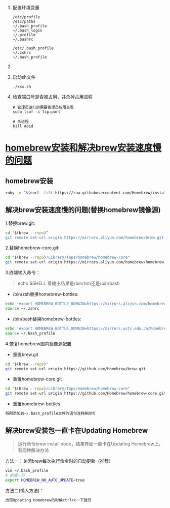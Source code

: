 1. 配置环境变量

   ```shell
   /etc/profile 
   /etc/paths 
   ~/.bash_profile 
   ~/.bash_login 
   ~/.profile 
   ~/.bashrc
   
   /etc/.bash_profile
   ~/.zshrc
   ~/.bash_profile
   ```

   

2. 

3. 启动sh文件

   ```shell
   ./xxx.sh
   ```

4. 检查端口号是否被占用，并杀掉占用进程

   ```shell
   # 管理员运行的需要管理员权限查看
   sudo lsof -i tcp:port
   
   # 杀进程
   kill #pid
   ```

   





# [homebrew安装和解决brew安装速度慢的问题](https://www.cnblogs.com/trotl/p/11862796.html)

## homebrew安装

```bash
ruby -e “$(curl -fsSL https://raw.githubusercontent.com/Homebrew/install/master/install)”
```

## 解决brew安装速度慢的问题(替换homebrew镜像源)

1.替换brew.git:

```bash
cd "$(brew --repo)”
git remote set-url origin https://mirrors.aliyun.com/homebrew/brew.git
```

2.替换homebrew-core.git:

```bash
cd "$(brew --repo)/Library/Taps/homebrew/homebrew-core"
git remote set-url origin https://mirrors.aliyun.com/homebrew/homebrew-core.git
```

3.终端输入命令：

> echo $SHELL 看输出结果是/bin/zsh还是/bin/bash

- /bin/zsh替换homebrew-bottles:

```bash
echo 'export HOMEBREW_BOTTLE_DOMAIN=https://mirrors.aliyun.com/homebrew/homebrew-bottles' >> ~/.zshrc
source ~/.zshrc
```

- /bin/bash替换homebrew-bottles:

```bash
echo 'export HOMEBREW_BOTTLE_DOMAIN=https://mirrors.ustc.edu.cn/homebrew-bottles' >> ~/.bash_profile
source ~/.bash_profile
```

4.恢复homebrew国内镜像源配置

- 重置brew.git

```bash
cd "$(brew --repo)"
git remote set-url origin https://github.com/Homebrew/brew.git
```

- 重置homebrew-core.git

```bash
cd "$(brew --repo)/Library/Taps/homebrew/homebrew-core"
git remote set-url origin https://github.com/Homebrew/homebrew-core.git
```

- 重置homebrew-bottles

```bash
将刚添加到~/.bash_profile文件的语句注释掉即可
```

## 解决brew安装包一直卡在Updating Homebrew

> 运行命令brew install node，结果界面一直卡在Updating Homebrew上，有两种解决办法

方法一：关闭brew每次执行命令时的自动更新（推荐）

```bash
vim ~/.bash_profile
# 新增一行
export HOMEBREW_NO_AUTO_UPDATE=true
```

方法二(懒人方法)：

```bash
出现Updating Homebrew的时候ctrl+c一下就行
```